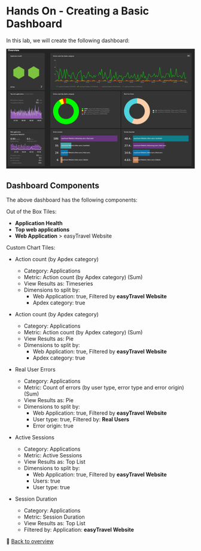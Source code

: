 # Hands On - Creating a Basic Dashboard

In this lab, we will create the following dashboard:

![Basic Dashboard](/img/basic_dashboard_done.PNG)

## Dashboard Components

The above dashboard has the following components:

Out of the Box Tiles:

- **Application Health**
- **Top web applications**
- **Web Application** > easyTravel Website

Custom Chart Tiles:

- Action count (by Apdex category)
	- Category: Applications
	- Metric: Action count (by Apdex category) (Sum)
	- View Results as: Timeseries
	- Dimensions to split by: 
		- Web Application: true, Filtered by **easyTravel Website**
		- Apdex category: true
		

- Action count (by Apdex category)
	- Category: Applications
	- Metric: Action count (by Apdex category) (Sum)
	- View Results as: Pie
	- Dimensions to split by: 
		- Web Application: true, Filtered by **easyTravel Website**
		- Apdex category: true

- Real User Errors
	- Category: Applications
	- Metric: Count of errors (by user type, error type and error origin) (Sum)
	- View Results as: Pie
	- Dimensions to split by: 
		- Web Application: true, Filtered by **easyTravel Website**
		- User type: true, Filtered by: **Real Users**
		- Error origin: true
	
- Active Sessions
	- Category: Applications
	- Metric: Active Sessions
	- View Results as: Top List
	- Dimensions to split by: 
		- Web Application: true, Filtered by **easyTravel Website**
		- Users: true
		- User type: true
		
	
- Session Duration
	- Category: Applications
	- Metric: Session Duration
	- View Results as: Top List
	- Filtered by: Application: **easyTravel Website**

:arrow_up_small: [Back to overview](/README.md)